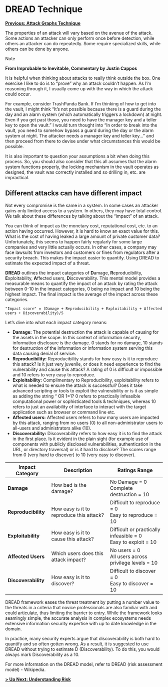 # DREAD Technique

**[Previous: Attack Graphs Technique](./attack-graphs-technique.md)**

The properties of an attack will vary based on the avenue of the attack. Some actions an attacker can only perform once before detection, while others an attacker can do repeatedly. Some require specialized skills, while others can be done by anyone.

> [!NOTE]
> **From Improbable to Inevitable, Commentary by Justin Cappos**
>
> It is helpful when thinking about attacks to really think outside the box. One exercise I like to do is to “prove” why an attack couldn’t happen. As I’m reasoning through it, I usually come up with the way in which the attack could occur.
>
> For example, consider TrashPanda Bank. If I’m thinking of how to get into the vault, I might think “It’s not possible because there is a guard during the day and an alarm system (which automatically triggers a lockdown) at night. Even if you get past those, you need to have the manager key and a teller key to open the vault.” I would turn thought into “In order to break into the vault, you need to somehow bypass a guard during the day or the alarm system at night. The attacker needs a manager key and teller key...” and then proceed from there to devise under what circumstances this would be possible.

It is also important to question your assumptions a bit when doing this process. So, you should also consider that this all assumes that the alarm system functions properly, the locking mechanism in the vault operates as designed, the vault was correctly installed and so drilling in, etc. are impractical.

## Different attacks can have different impact

Not every compromise is the same in a system. In some cases an attacker gains only limited access to a system. In others, they may have total control. We talk about these differences by talking about the “impact” of an attack.

You can think of impact as the monetary cost, reputational cost, etc. to an action having occurred. However, it is hard to know an exact value for this. What is the cost of having leaked a large amount of private customer data? Unfortunately, this seems to happen fairly regularly for some large companies and very little actually occurs. In other cases, a company may face lawsuits from investors and customers or fines from regulators after a security breach. This makes the impact easier to quantify.
Using DREAD to estimate the expected impact of a threat.

**DREAD** outlines the impact categories of **D**amage, **R**eproducibility, **E**xploitability, **A**ffected users, **D**iscoverability. This mental model provides a measurable means to quantify the impact of an attack by rating the attack between 0-10 in the impact categories, 0 being no impact and 10 being the highest impact. The final impact is the average of the impact across these categories.

```text
"Impact score" = (Damage + Reproducibility + Exploitability + Affected users + Discoverability)/5
```

Let’s dive into what each impact category means:

- **Damage:** The potential destruction the attack is capable of causing for the assets in the scope. In this context of information security, information disclosure is the damage. 0 stands for no damage, 10 stands for destruction of the information or information system serving this data causing denial of service.
- **Reproducibility:** Reproducibility stands for how easy is it to reproduce this attack? Is it just very juvenile, or does it need experience to find the vulnerability and cause this attack? A rating of 0 is difficult or impossible and 10 refers to very easy to reproduce.
- **Exploitability:** Complimentary to Reproducibility, exploitability refers to what is needed to ensure the attack is successful? Does it take advanced scripting or tools to exploit the vulnerability or is it as simple as adding the string “ OR 1=1? 0 refers to practically infeasible computational power or sophisticated tools & techniques, whereas 10 refers to just an availability of interface to interact with the target application such as browser or command line etc.
- **Affected users:** Affected users refers to how many users are impacted by this attack, ranging from no users (0) to all non-administrator users to all-users and administrators alike (10).
- **Discoverability:** Discoverability refers to how easy it is to find the attack in the first place. Is it evident in the plain sight (for example use of components with publicly disclosed vulnerabilities, authentication in the URL, or directory traversal) or is it hard to disclose? The scores range from 0 (very hard to discover) to 10 (very easy to discover).

| Impact Category  | Description | Ratings Range |
| --- | --- | --- |
| **Damage** | How bad is the damage? | No Damage = 0<br>Complete destruction = 10 |
| **Reproducibility** | How easy is it to reproduce this attack? | Difficult to reproduce = 0<br>Easy to reproduce = 10 |
| **Exploitability**  | How easy is it to cause this attack? | Difficult or practically infeasible = 0<br>Easy to exploit = 10 |
| **Affected Users** | Which users does this attack impact? | No users = 0<br>All users across privilege levels = 10 |
| **Discoverability** | How easy is it to discover? | Difficult to discover = 0<br>Easy to discover = 10 |

DREAD framework eases the threat treatment by putting a number value to the threats in a criteria that novice professionals are also familiar with and could articulate, thus limiting the barrier to entry. While the framework looks seamingly simple, the accurate analysis in complex ecosystems needs extensive information security expertise with up to date knowledge in the domain.

In practice, many security experts argue that discoverability is both hard to quantify and so often gotten wrong.  As a result, it is suggested to use DREAD without trying to estimate D (Discoverability).  To do this, you would always mark Discoverability as a 10.

For more information on the DREAD model, refer to DREAD (risk assessment model) - Wikipedia.

**[> Up Next: Understanding Risk](./understanding-risk.md)**
